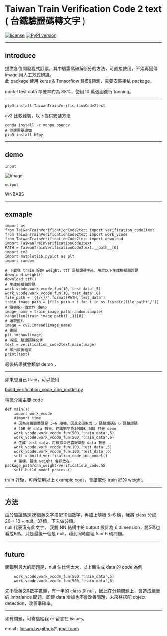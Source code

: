 # Taiwan Train Verification Code 2 text ( 台鐵驗證碼轉文字 )


[![license](https://img.shields.io/github/license/mashape/apistatus.svg?maxAge=2592000)](https://github.com/linsamtw/TaiwanTrainVerificationCode2text/blob/master/LICENSE)
[![PyPI version](https://badge.fury.io/py/TaiwanTrainVerificationCode2text.svg)](https://badge.fury.io/py/TaiwanTrainVerificationCode2text)

-------------------
## introduce
提供各位開發程式訂票，其中驗證碼破解部分的方法，可直接使用，不須再回傳 image 用人工方式辨識。<br>
此 package 使用 keras & Tensorflow 建模&預測，需要安裝相依 package。

model test data 準確率約為 88%，使用 10 萬張圖進行 training。

-------------------

	pip3 install TaiwanTrainVerificationCode2text
    
cv2 比較難裝，以下提供安裝方法

    conda install -c menpo opencv
	# 你還需要這個
    pip3 install h5py

---------------------------------

## demo
	input 
![image](https://raw.githubusercontent.com/linsamtw/TaiwanTrainVerificationCode2text/master/WNBA8S.jpg)

	output
WNBA8S

--------------------

## exmaple 

    import os
    from TaiwanTrainVerificationCode2text import verification_code2text
    from TaiwanTrainVerificationCode2text import work_vcode 
    from TaiwanTrainVerificationCode2text import download 
    import TaiwanTrainVerificationCode2text
    PATH = TaiwanTrainVerificationCode2text.__path__[0]
    import cv2
    import matplotlib.pyplot as plt
    import random

	# 下載我 train 好的 weight，ttf 是驗證碼字形，用於以下生成模擬驗證碼
    download.weight()
    download.ttf()
	# 生成模擬驗證碼
    work_vcode.work_vcode_fun(10,'test_data',5)
    work_vcode.work_vcode_fun(10,'test_data',6)
    file_path = '{}/{}/'.format(PATH,'test_data')
    train_image_path = [file_path + i for i in os.listdir(file_path+'/')]
	# 隨機取一個當作 demo
    image_name = train_image_path[random.sample( range(len(train_image_path)) ,1)[0]]
	# 讀取圖片
    image = cv2.imread(image_name)
    # 畫圖
    plt.imshow(image)
	# 辨識，驗證碼轉文字
    text = verification_code2text.main(image)
    # 印出最後結果
    print(text)

最後結果就會類似 demo ，

-------------------------------

如果想自己 train，可以使用

[build_verification_code_cnn_model.py](https://github.com/linsamtw/TaiwanTrainVerificationCode2text/blob/master/build_verification_code_cnn_model.py)

稍微介紹主要 code

    def main():
        import work_vcode 
        #import time
        # 因為台鐵驗整碼是 5~6 隨機，因此必須生成 5 碼驗證碼& 6 碼驗證碼
        # 500 是 data 數量，建議數字為30000，500 只是 demo
        work_vcode.work_vcode_fun(500,'train_data',5)
        work_vcode.work_vcode_fun(500,'train_data',6)
		# 生成 test data，可根據自己喜好調整 data 數量
        work_vcode.work_vcode_fun(100,'test_data',5)
        work_vcode.work_vcode_fun(100,'test_data',6)
        self = build_verification_code_cnn_model()
        # 建模，最後 weight 會存放在 package_path/cnn_weight/verificatioin_code.h5
        self.build_model_process()  
   
   train 好後，可再使用以上 example code，會讀取你 train 好的 weight。

--------------------------

## 方法
由於驗證碼是26個英文字搭配10個數字，再加上隨機 5~6 碼，我將 class 分成 26 + 10 + null，37類，下去做分類。<br>
null 代表沒有此文字， 我將 NN 結構中的 output 設計為 6 dimension，將5碼也看成6碼，只是最後一個是 null，藉此同時處理 5 or 6 碼問題。<br>

----------------
## future
面臨到最大的問題是，null 佔比例太大，以上面生成 data 的 code 為例

        work_vcode.work_vcode_fun(500,'train_data',5)
        work_vcode.work_vcode_fun(500,'train_data',6)
先不管英文&數字數量，有一半的 class 是 null，因此在分類問題上，會造成嚴重的 imbalance 問題，即使 data 增加也不會改善問題，未來將搭配 object detection，改善準確率。

-----------------------
如有問題，可寄信給我 or 留言在 issues。

email : linsam.tw.github@gmail.com

